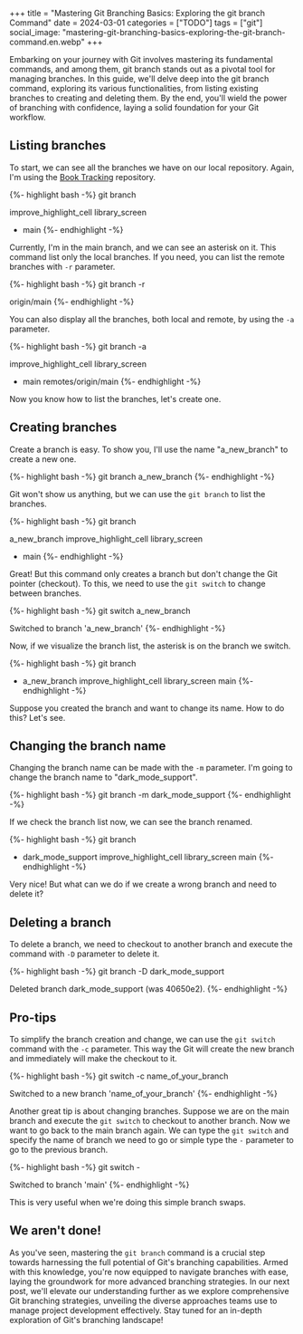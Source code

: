 +++
title = "Mastering Git Branching Basics: Exploring the git branch Command"
date = 2024-03-01
categories = ["TODO"]
tags = ["git"]
social_image: "mastering-git-branching-basics-exploring-the-git-branch-command.en.webp"
+++

<p class="intro"><span class="dropcap">E</span>mbarking on your journey with Git involves mastering its fundamental commands, and among them, git branch stands out as a pivotal tool for managing branches. In this guide, we'll delve deep into the git branch command, exploring its various functionalities, from listing existing branches to creating and deleting them. By the end, you'll wield the power of branching with confidence, laying a solid foundation for your Git workflow.</p>

## Listing branches
To start, we can see all the branches we have on our local repository. Again, I'm using the [Book Tracking][book_tracking_repository] repository.

{%- highlight bash -%}
git branch

  improve_highlight_cell
  library_screen
* main
{%- endhighlight -%}

Currently, I'm in the main branch, and we can see an asterisk on it. This command list only the local branches. If you need, you can list the remote branches with `-r` parameter.

{%- highlight bash -%}
git branch -r

  origin/main
{%- endhighlight -%}

You can also display all the branches, both local and remote, by using the `-a` parameter.

{%- highlight bash -%}
git branch -a

  improve_highlight_cell
  library_screen
* main
  remotes/origin/main
{%- endhighlight -%}

Now you know how to list the branches, let's create one.

## Creating branches
Create a branch is easy. To show you, I'll use the name "a_new_branch" to create a new one.

{%- highlight bash -%}
git branch a_new_branch
{%- endhighlight -%}

Git won't show us anything, but we can use the `git branch` to list the branches.

{%- highlight bash -%}
git branch

  a_new_branch
  improve_highlight_cell
  library_screen
* main
{%- endhighlight -%}

Great! But this command only creates a branch but don't change the Git pointer (checkout). To this, we need to use the `git switch` to change between branches.

{%- highlight bash -%}
git switch a_new_branch

Switched to branch 'a_new_branch'
{%- endhighlight -%}

Now, if we visualize the branch list, the asterisk is on the branch we switch.

{%- highlight bash -%}
git branch

* a_new_branch
  improve_highlight_cell
  library_screen
  main
{%- endhighlight -%}

Suppose you created the branch and want to change its name. How to do this? Let's see.

## Changing the branch name
Changing the branch name can be made with the `-m` parameter. I'm going to change the branch name to "dark_mode_support".

{%- highlight bash -%}
git branch -m dark_mode_support
{%- endhighlight -%}

If we check the branch list now, we can see the branch renamed.

{%- highlight bash -%}
git branch

* dark_mode_support
  improve_highlight_cell
  library_screen
  main
{%- endhighlight -%}

Very nice! But what can we do if we create a wrong branch and need to delete it? 

## Deleting a branch
To delete a branch, we need to checkout to another branch and execute the command with `-D` parameter to delete it. 

{%- highlight bash -%}
git branch -D dark_mode_support

Deleted branch dark_mode_support (was 40650e2).
{%- endhighlight -%}

## Pro-tips
To simplify the branch creation and change, we can use the `git switch` command with the `-c` parameter. This way the Git will create the new branch and immediately will make the checkout to it.

{%- highlight bash -%}
git switch -c name_of_your_branch

Switched to a new branch 'name_of_your_branch'
{%- endhighlight -%}

Another great tip is about changing branches. Suppose we are on the main branch and execute the `git switch` to checkout to another branch. Now we want to go back to the main branch again. We can type the `git switch` and specify the name of branch we need to go or simple type the `-` parameter to go to the previous branch.

{%- highlight bash -%}
git switch -

Switched to branch 'main'
{%- endhighlight -%}

This is very useful when we're doing this simple branch swaps.

## We aren't done!
As you've seen, mastering the `git branch` command is a crucial step towards harnessing the full potential of Git's branching capabilities. Armed with this knowledge, you're now equipped to navigate branches with ease, laying the groundwork for more advanced branching strategies. In our next post, we'll elevate our understanding further as we explore comprehensive Git branching strategies, unveiling the diverse approaches teams use to manage project development effectively. Stay tuned for an in-depth exploration of Git's branching landscape!

[book_tracking_repository]: https://github.com/ionixjunior/BookTracking/